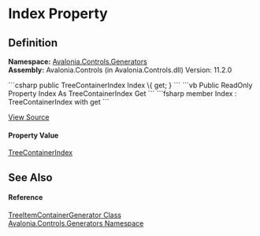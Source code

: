 # Index Property




## Definition
**Namespace:** <a href="N_Avalonia_Controls_Generators">Avalonia.Controls.Generators</a>  
**Assembly:** Avalonia.Controls (in Avalonia.Controls.dll) Version: 11.2.0

<Tabs groupId="api-code-preview">
<TabItem value="csharp" label="C#">
```csharp
public TreeContainerIndex Index \{ get; }
```
</TabItem>
<TabItem value="vb" label="VB">
```vb
Public ReadOnly Property Index As TreeContainerIndex
	Get
```
</TabItem>
<TabItem value="fsharp" label="F#">
```fsharp
member Index : TreeContainerIndex with get
```
</TabItem>
</Tabs>



<a href="https://github.com/AvaloniaUI/Avalonia/tree/master/src/Avalonia.Controls/Generators/TreeItemContainerGenerator.cs#L15" title="View the source code">View Source</a>



#### Property Value
<a href="T_Avalonia_Controls_Generators_TreeContainerIndex">TreeContainerIndex</a>

## See Also


#### Reference
<a href="T_Avalonia_Controls_Generators_TreeItemContainerGenerator">TreeItemContainerGenerator Class</a>  
<a href="N_Avalonia_Controls_Generators">Avalonia.Controls.Generators Namespace</a>  
